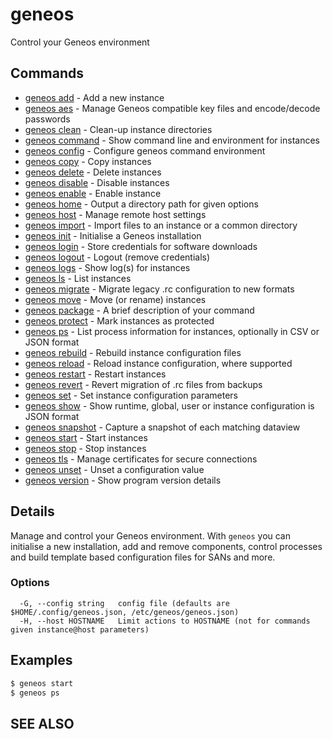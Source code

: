 # geneos

Control your Geneos environment

## Commands

* [geneos add](geneos_add.md)	 - Add a new instance
* [geneos aes](geneos_aes.md)	 - Manage Geneos compatible key files and encode/decode passwords
* [geneos clean](geneos_clean.md)	 - Clean-up instance directories
* [geneos command](geneos_command.md)	 - Show command line and environment for instances
* [geneos config](geneos_config.md)	 - Configure geneos command environment
* [geneos copy](geneos_copy.md)	 - Copy instances
* [geneos delete](geneos_delete.md)	 - Delete instances
* [geneos disable](geneos_disable.md)	 - Disable instances
* [geneos enable](geneos_enable.md)	 - Enable instance
* [geneos home](geneos_home.md)	 - Output a directory path for given options
* [geneos host](geneos_host.md)	 - Manage remote host settings
* [geneos import](geneos_import.md)	 - Import files to an instance or a common directory
* [geneos init](geneos_init.md)	 - Initialise a Geneos installation
* [geneos login](geneos_login.md)	 - Store credentials for software downloads
* [geneos logout](geneos_logout.md)	 - Logout (remove credentials)
* [geneos logs](geneos_logs.md)	 - Show log(s) for instances
* [geneos ls](geneos_ls.md)	 - List instances
* [geneos migrate](geneos_migrate.md)	 - Migrate legacy .rc configuration to new formats
* [geneos move](geneos_move.md)	 - Move (or rename) instances
* [geneos package](geneos_package.md)	 - A brief description of your command
* [geneos protect](geneos_protect.md)	 - Mark instances as protected
* [geneos ps](geneos_ps.md)	 - List process information for instances, optionally in CSV or JSON format
* [geneos rebuild](geneos_rebuild.md)	 - Rebuild instance configuration files
* [geneos reload](geneos_reload.md)	 - Reload instance configuration, where supported
* [geneos restart](geneos_restart.md)	 - Restart instances
* [geneos revert](geneos_revert.md)	 - Revert migration of .rc files from backups
* [geneos set](geneos_set.md)	 - Set instance configuration parameters
* [geneos show](geneos_show.md)	 - Show runtime, global, user or instance configuration is JSON format
* [geneos snapshot](geneos_snapshot.md)	 - Capture a snapshot of each matching dataview
* [geneos start](geneos_start.md)	 - Start instances
* [geneos stop](geneos_stop.md)	 - Stop instances
* [geneos tls](geneos_tls.md)	 - Manage certificates for secure connections
* [geneos unset](geneos_unset.md)	 - Unset a configuration value
* [geneos version](geneos_version.md)	 - Show program version details

## Details

Manage and control your Geneos environment. With `geneos` you can
initialise a new installation, add and remove components, control
processes and build template based configuration files for SANs and
more.

### Options

```text
  -G, --config string   config file (defaults are $HOME/.config/geneos.json, /etc/geneos/geneos.json)
  -H, --host HOSTNAME   Limit actions to HOSTNAME (not for commands given instance@host parameters)
```

## Examples

```bash
$ geneos start
$ geneos ps
```

## SEE ALSO

